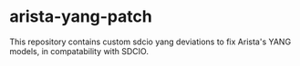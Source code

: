 # arista-yang-patch

This repository contains custom sdcio yang deviations to fix Arista's YANG models, in compatability with SDCIO.
